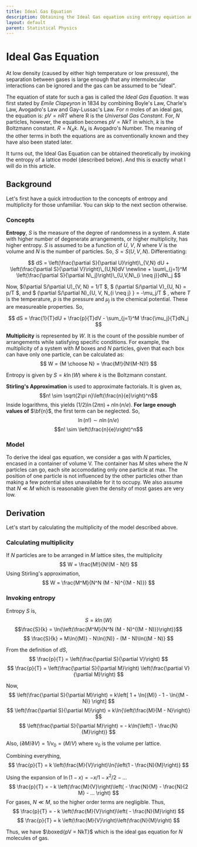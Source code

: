 ```yaml
---
title: Ideal Gas Equation
description: Obtaining the Ideal Gas equation using entropy equation and a lattice model
layout: default
parent: Statistical Physics
---
```


# Ideal Gas Equation

At low density (caused by either high temperature or low pressure), the separation between gases is large enough that any intermolecular interactions can be ignored and the gas can be assumed to be "ideal".

The equation of state for such a gas is called the *Ideal Gas Equation*. It was first stated by *Emile Clapeyron* in 1834 by combining Boyle's Law, Charle's Law, Avogadro's Law and Gay-Lussac's Law. For $n$ moles of an ideal gas, the equation is: $pV = nRT$ where R is the *Universal Gas Constant*. For, $N$ particles, however, the equation becomes $pV = NkT$ in which, $k$ is the Boltzmann constant. $R = N_A k$. $N_A$ is Avogadro's Number. The meaning of the other terms in both the equations are as conventionally known and they have also been stated later.

It turns out, the Ideal Gas Equation can be obtained theoretically by invoking the entropy of a lattice model (described below). And this is exactly what I will do in this article.

<!-- Talk about entropy and multiplicity -->

## Background

Let's first have a quick introduction to the concepts of entropy and multiplicity for those unfamiliar. You can skip to the next section otherwise.

### Concepts

**Entropy**, $S$ is the measure of the degree of randomness in a system. A state with higher number of degenerate arrangements, or higher multiplicity, has higher entropy.
$S$ is assumed to be a function of $U$, $V$, $N$ where $V$ is the volume and $N$ is the number of particles. So, $S = S(U, V, N)$. Differentiating:

$$ dS = \left(\frac{\partial S}{\partial U}\right)\_{V,N} dU + \left(\frac{\partial S}{\partial V}\right)\_{U,N}dV \newline + \sum\_{j=1}^M \left(\frac{\partial S}{\partial N\_j}\right)\_{U,V,N\_{i \neq j}}dN\_j $$

Now, $(\partial S/\partial U)\_{V, N} = 1/T $, $ (\partial S/\partial V)\_{U, N} = p/T $, and $ (\partial S/\partial N)\_{U, V, N\_{i \neq j} } = -\mu_j/T $ , where $T$ is the temperature, $p$ is the pressure and $\mu_j$ is the chemical potential. These are measureable properties. So,

$$
dS = \frac{1}{T}dU + \frac{p}{T}dV - \sum_{j=1}^M \frac{\mu_j}{T}dN_j
$$

**Multiplicity** is represented by $W$. It is the count of the possible number of arrangements while satisfying specific conditions. For example, the multiplicity of a system with $M$ boxes and $N$ particles, given that each box can have only one particle, can be calculated as:
$$
W = {M \choose N} = \frac{M!}{N!(M-N)!}
$$

Entropy is given by $S = k\ln{(W)}$ where $k$ is the Boltzmann constant.

**Stirling's Approximation** is used to approximate factorials. It is given as,
$$n! \sim \sqrt{2\pi n}\left(\frac{n}{e}\right)^n$$
Inside logarithms, this yields $(1/2)\ln{(2\pi n)} + n\ln{\left(n/e\right)}$. **For large enough values of** $\bf{n}$, the first term can be neglected. So,
$$\ln{(n!)} \sim n\ln{(n/e)}$$
$$n! \sim \left(\frac{n}{e}\right)^n$$

<!-- describe the model and what are the assumptions -->

### Model

To derive the ideal gas equation, we consider a gas with $N$ particles, encased in a container of volume V. The container has $M$ sites where the $N$ particles can go, each site accomodating only one particle at max. The position of one particle is not influenced by the other particles other than making a few potential sites unavailable for it to occupy. We also assume that $N \ll M$ which is reasonable given the density of most gases are very low.

## Derivation

Let's start by calculating the multiplicity of the model described above.

### Calculating multiplicity

If $N$ particles are to be arranged in $M$ lattice sites, the multiplicity
$$
W = \frac{M!}{N!(M - N)!}
$$
Using Stirling's approximation,
$$
W = \frac{M^M}{N^N (M - N)^{(M - N)}}
$$

### Invoking entropy

Entropy $S$ is,
$$S = k\ln{(W)}$$
$$\frac{S}{k} = \ln{\left(\frac{M^M}{N^N (M - N)^{(M - N)}}\right)}$$
$$
\frac{S}{k} = M\ln{(M)} - N\ln{(N)} - (M - N)\ln{(M - N)}
$$

From the definition of $dS$,
$$
\frac{p}{T} = \left(\frac{\partial S}{\partial V}\right)
$$
$$
\frac{p}{T} = \left(\frac{\partial S}{\partial M}\right) \left(\frac{\partial V}{\partial M}\right)
$$

Now, 
$$
\left(\frac{\partial S}{\partial M}\right) = k\left[ 1 + \ln{(M)} - 1 - \ln{(M - N)} \right]
$$
$$
\left(\frac{\partial S}{\partial M}\right) = k\ln{\left(\frac{M}{M - N}\right)}
$$
$$
\left(\frac{\partial S}{\partial M}\right) = - k\ln{\left(1 - \frac{N}{M}\right)}
$$

Also, $(\partial M / \partial V) = 1/v_0 = (M / V)$ where $v_0$ is the volume per lattice.

Combining everything,
$$
\frac{p}{T} = k \left(\frac{M}{V}\right)\ln{\left(1 - \frac{N}{M}\right)}
$$

Using the expansion of $\ln{(1 - x)} = - x/1 - x^2/2 - ...$
$$
\frac{p}{T} = - k \left(\frac{M}{V}\right)\left( - \frac{N}{M} - \frac{N}{2 M} - ... \right)
$$
For gases, $N \ll M$, so the higher order terms are negligible. Thus,
$$
\frac{p}{T} = - k \left(\frac{M}{V}\right)\left( - \frac{N}{M}\right)
$$
$$
\frac{p}{T} = k \left(\frac{M}{V}\right)\left(\frac{N}{M}\right)
$$

Thus, we have $\boxed{pV = NkT}$ which is the ideal gas equation for $N$ molecules of gas.
